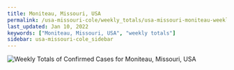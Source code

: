 ```yaml
---
title: Moniteau, Missouri, USA
permalink: /usa-missouri-cole/weekly_totals/usa-missouri-moniteau-weekly_totals.html
last_updated: Jan 10, 2022
keywords: ["Moniteau, Missouri, USA", "weekly totals"]
sidebar: usa-missouri-cole_sidebar
---
```


![Weekly Totals of Confirmed Cases for Moniteau, Missouri, USA](/covid_tracker/images/graphs/usa-missouri-moniteau-weekly_totals_graph.png)

